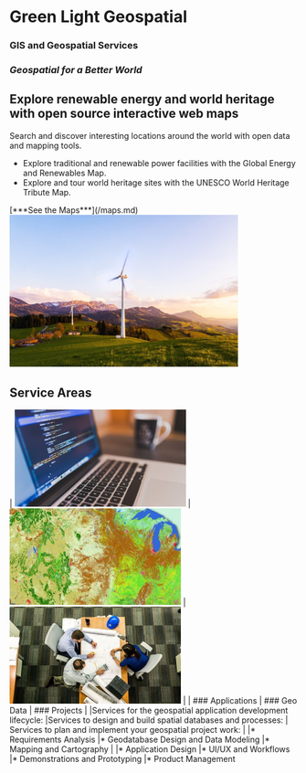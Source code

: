 # Green Light Geospatial
### GIS and Geospatial Services
### *Geospatial for a Better World*
  
## Explore renewable energy and world heritage with open source interactive web maps
<p class="">Search and discover interesting locations around the world with open data and mapping tools. </p>
<ul class="wp-block-list">
<li class="">Explore traditional and renewable power facilities with the Global Energy and Renewables Map. </li>
<li class="">Explore and tour world heritage sites with the UNESCO World Heritage Tribute Map.</li>
</ul>
[***See the Maps***](/maps.md)

<img src="media/wind-turbine-green_mountains.jpg" alt="Wind turbine" width="400">


## Service Areas

| <img src="media/Application-Design.jpg" alt="Application-Design" width="300">  | <img src="media/Landcover-600.jpg" alt="Geo Data" width="300"> | <img src="media/Project-Consulting.jpg" alt="Projects" width="300"> |
| ### Applications | ### Geo Data | ### Projects |
|Services for the geospatial application development lifecycle:  |Services to design and build spatial databases and processes:  | Services to plan and implement your geospatial project work:  |
|* Requirements Analysis  |* Geodatabase Design and Data Modeling  |* Mapping and Cartography  |
|* Application Design
|* UI/UX and Workflows
|* Demonstrations and Prototyping
|* Product Management


